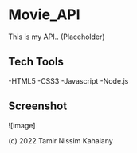 # Movie_API
This is my API.. (Placeholder)


## Tech Tools
-HTML5
-CSS3
-Javascript
-Node.js


## Screenshot

![image]

(c) 2022 Tamir Nissim Kahalany
